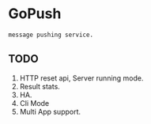 # GoPush

    message pushing service.


## TODO

1. HTTP reset api, Server running mode.
2. Result stats.
3. HA.
4. Cli Mode
5. Multi App support.


